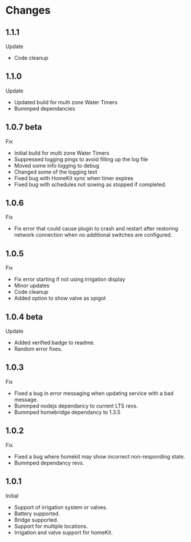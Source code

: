 # Changes

## 1.1.1
Update
-   Code cleanup


## 1.1.0
Update
-   Updated build for multi zone Water Timers
-   Bummped dependancies

## 1.0.7 beta
Fix
-   Initial build for multi zone Water Timers
-   Suppressed logging pings to avoid filling up the log file
-   Moved some info logging to debug
-   Changed some of the logging text
-   Fixed bug with HomeKit sync when timer expires
-   Fixed bug with schedules not sowing as stopped if completed.

## 1.0.6
Fix
-   Fix error that could cause plugin to crash and restart after restoring network connection when no additional switches are configured.

## 1.0.5
Fix
-   Fix error starting if not using irrigation display
-   Minor updates
-   Code cleanup
-   Added option to show valve as spigot

## 1.0.4 beta
Update
-   Added verified badge to readme.
-   Random error fixes.

## 1.0.3
Fix
-   Fixed a bug in error messaging when updating service with a bad message.
-   Bummped nodejs dependancy to current LTS revs.
-   Bummped homebridge dependancy to 1.3.5

## 1.0.2
Fix
-   Fixed a bug where homekit may show incorrect non-responding state.
-   Bummped dependancy revs.

## 1.0.1
Initial 
-   Support of irrigation system or valves.
-   Battery supported.
-   Bridge supported.
-   Support for multiple locations.
-   Irrigation and valve support for homeKit.
